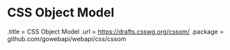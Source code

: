 # CSS Object Model

.title = CSS Object Model
.url = <https://drafts.csswg.org/cssom/>
.package = github.com/gowebapi/webapi/css/cssom
